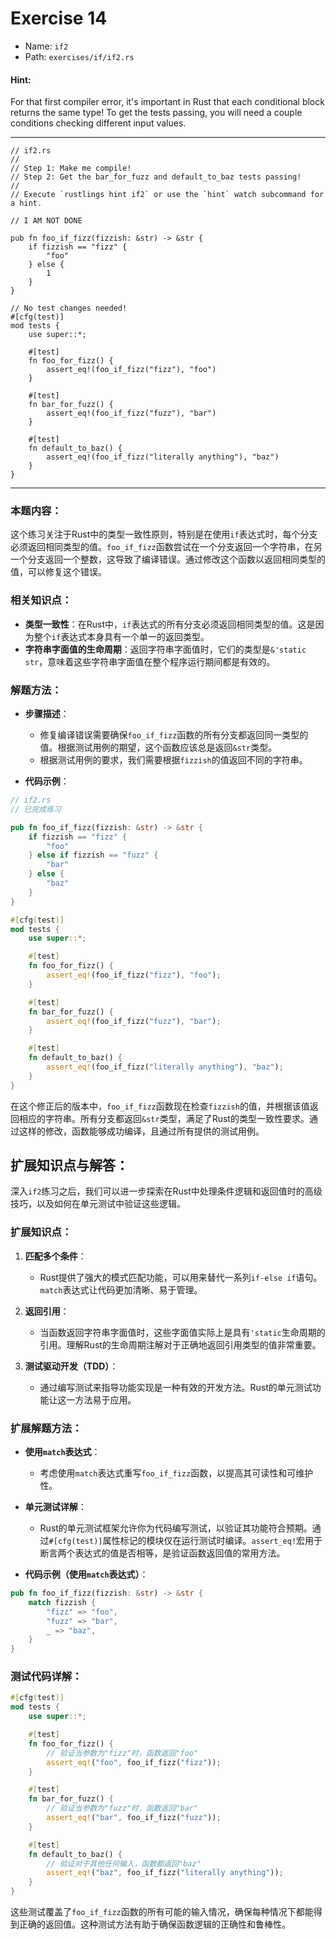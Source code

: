 # Exercise 14

- Name: ```if2```
- Path: ```exercises/if/if2.rs```
#### Hint: 

For that first compiler error, it's important in Rust that each conditional block returns the same type! To get the tests passing, you will need a couple conditions checking different input values.


---



```rust,editable
// if2.rs
//
// Step 1: Make me compile!
// Step 2: Get the bar_for_fuzz and default_to_baz tests passing!
//
// Execute `rustlings hint if2` or use the `hint` watch subcommand for a hint.

// I AM NOT DONE

pub fn foo_if_fizz(fizzish: &str) -> &str {
    if fizzish == "fizz" {
        "foo"
    } else {
        1
    }
}

// No test changes needed!
#[cfg(test)]
mod tests {
    use super::*;

    #[test]
    fn foo_for_fizz() {
        assert_eq!(foo_if_fizz("fizz"), "foo")
    }

    #[test]
    fn bar_for_fuzz() {
        assert_eq!(foo_if_fizz("fuzz"), "bar")
    }

    #[test]
    fn default_to_baz() {
        assert_eq!(foo_if_fizz("literally anything"), "baz")
    }
}

```

---

### 本题内容：

这个练习关注于Rust中的类型一致性原则，特别是在使用`if`表达式时，每个分支必须返回相同类型的值。`foo_if_fizz`函数尝试在一个分支返回一个字符串，在另一个分支返回一个整数，这导致了编译错误。通过修改这个函数以返回相同类型的值，可以修复这个错误。

### 相关知识点：

- **类型一致性**：在Rust中，`if`表达式的所有分支必须返回相同类型的值。这是因为整个`if`表达式本身具有一个单一的返回类型。
- **字符串字面值的生命周期**：返回字符串字面值时，它们的类型是`&'static str`，意味着这些字符串字面值在整个程序运行期间都是有效的。

### 解题方法：

- **步骤描述**：
  - 修复编译错误需要确保`foo_if_fizz`函数的所有分支都返回同一类型的值。根据测试用例的期望，这个函数应该总是返回`&str`类型。
  - 根据测试用例的要求，我们需要根据`fizzish`的值返回不同的字符串。

- **代码示例**：
    

```rust
// if2.rs
// 已完成练习

pub fn foo_if_fizz(fizzish: &str) -> &str {
    if fizzish == "fizz" {
        "foo"
    } else if fizzish == "fuzz" {
        "bar"
    } else {
        "baz"
    }
}

#[cfg(test)]
mod tests {
    use super::*;

    #[test]
    fn foo_for_fizz() {
        assert_eq!(foo_if_fizz("fizz"), "foo");
    }

    #[test]
    fn bar_for_fuzz() {
        assert_eq!(foo_if_fizz("fuzz"), "bar");
    }

    #[test]
    fn default_to_baz() {
        assert_eq!(foo_if_fizz("literally anything"), "baz");
    }
}
```
在这个修正后的版本中，`foo_if_fizz`函数现在检查`fizzish`的值，并根据该值返回相应的字符串。所有分支都返回`&str`类型，满足了Rust的类型一致性要求。通过这样的修改，函数能够成功编译，且通过所有提供的测试用例。

## 扩展知识点与解答：

深入`if2`练习之后，我们可以进一步探索在Rust中处理条件逻辑和返回值时的高级技巧，以及如何在单元测试中验证这些逻辑。

### 扩展知识点：

1. **匹配多个条件**：
   - Rust提供了强大的模式匹配功能，可以用来替代一系列`if-else if`语句。`match`表达式让代码更加清晰、易于管理。

2. **返回引用**：
   - 当函数返回字符串字面值时，这些字面值实际上是具有`'static`生命周期的引用。理解Rust的生命周期注解对于正确地返回引用类型的值非常重要。

3. **测试驱动开发（TDD）**：
   - 通过编写测试来指导功能实现是一种有效的开发方法。Rust的单元测试功能让这一方法易于应用。

### 扩展解题方法：

- **使用`match`表达式**：
  - 考虑使用`match`表达式重写`foo_if_fizz`函数，以提高其可读性和可维护性。

- **单元测试详解**：
  - Rust的单元测试框架允许你为代码编写测试，以验证其功能符合预期。通过`#[cfg(test)]`属性标记的模块仅在运行测试时编译。`assert_eq!`宏用于断言两个表达式的值是否相等，是验证函数返回值的常用方法。

- **代码示例（使用`match`表达式）**：
    

```rust
pub fn foo_if_fizz(fizzish: &str) -> &str {
    match fizzish {
        "fizz" => "foo",
        "fuzz" => "bar",
        _ => "baz",
    }
}
```

### 测试代码详解：

```rust
#[cfg(test)]
mod tests {
    use super::*;

    #[test]
    fn foo_for_fizz() {
        // 验证当参数为"fizz"时，函数返回"foo"
        assert_eq!("foo", foo_if_fizz("fizz"));
    }

    #[test]
    fn bar_for_fuzz() {
        // 验证当参数为"fuzz"时，函数返回"bar"
        assert_eq!("bar", foo_if_fizz("fuzz"));
    }

    #[test]
    fn default_to_baz() {
        // 验证对于其他任何输入，函数都返回"baz"
        assert_eq!("baz", foo_if_fizz("literally anything"));
    }
}
```
这些测试覆盖了`foo_if_fizz`函数的所有可能的输入情况，确保每种情况下都能得到正确的返回值。这种测试方法有助于确保函数逻辑的正确性和鲁棒性。

